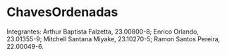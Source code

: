 # ChavesOrdenadas

Integrantes: 
Arthur Baptista Falzetta, 23.00800-8; 
Enrico Orlando, 23.01355-9; 
Mitchell Santana Miyake, 23.10270-5; 
Ramon Santos Pereira, 22.00049-6. 
